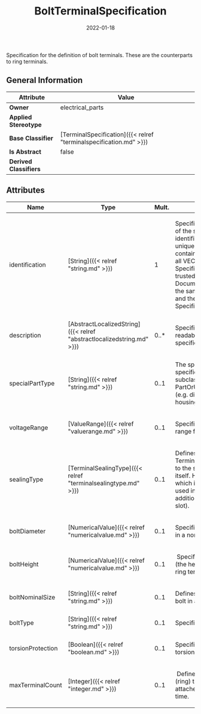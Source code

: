 ﻿---
title: BoltTerminalSpecification
toc: false
type: specs
date: "2022-01-18"
draft: false
specification: VEC
version: 1.2.2
documentType: "Recommendation"
elementType: Class
classes:
  - BoltTerminalSpecification
menu_name: vec-1.2.2
---
<p> Specification for the definition of bolt terminals. These are the counterparts to ring terminals.      </p>

## General Information

| Attribute               | Value |
|-------------------------|-------|
| **Owner**               | electrical_parts |
| **Applied Stereotype**  |   |
| **Base Classifier**     | [TerminalSpecification]({{< relref "terminalspecification.md" >}})<br/>  |
| **Is Abstract**         | false |
| **Derived Classifiers** |   |

## Attributes
|  Name  |  Type  |  Mult.  |  Description  |  Owning Classifier  |
|--------|--------|---------|---------------|--------------|
|identification | [String]({{< relref "string.md" >}}) | 1 | <p> Specifies a unique identification of the specification. The identification is guaranteed to be unique within the document containing the specification. For all VEC-documents a Specification-instance can be trusted to be identical if the DocumentVersion-instance is the same (see DocumentVersion) and the identification of the Specification is the same.      </p> | [Specification]({{< relref "specification.md" >}}) |
|description | [AbstractLocalizedString]({{< relref "abstractlocalizedstring.md" >}}) | 0..* | <p> Specifies additional, human readable information about the specification.      </p> | [Specification]({{< relref "specification.md" >}}) |
|specialPartType | [String]({{< relref "string.md" >}}) | 0..1 | <p>The specialPartType allows the specification of subclassifications for a PartOrUsageRelatedSpecification (e.g. different types of connector housings).  </p> | [PartOrUsageRelatedSpecification]({{< relref "partorusagerelatedspecification.md" >}}) |
|voltageRange | [ValueRange]({{< relref "valuerange.md" >}}) | 0..1 | <p> Specifies the allowed voltage range for the connector housing.      </p> | [TerminalSpecification]({{< relref "terminalspecification.md" >}}) |
|sealingType | [TerminalSealingType]({{< relref "terminalsealingtype.md" >}}) | 0..1 | <p> Defines the <i>SealingType</i> of the Terminal. This type always refers to the sealing of the terminal itself. However, even a terminal which is not sealable can be used in sealed locations with additional measures (e.g. on the slot).        </p> | [TerminalSpecification]({{< relref "terminalspecification.md" >}}) |
|boltDiameter | [NumericalValue]({{< relref "numericalvalue.md" >}}) | 0..1 | <p> Specifies the diameter of the bolt in a nominal way.      </p> | [BoltTerminalSpecification]({{< relref "boltterminalspecification.md" >}}) |
|boltHeight | [NumericalValue]({{< relref "numericalvalue.md" >}}) | 0..1 | <p> &#160;Specifies the height of the bolt (the height of the part to which ring terminals can be attached).      </p> | [BoltTerminalSpecification]({{< relref "boltterminalspecification.md" >}}) |
|boltNominalSize | [String]({{< relref "string.md" >}}) | 0..1 | <p> Defines the size (diameter) of the bolt in a nominal way (e.g. &quot;M8&quot;).       </p> | [BoltTerminalSpecification]({{< relref "boltterminalspecification.md" >}}) |
|boltType | [String]({{< relref "string.md" >}}) | 0..1 | <p> Specifies the type of the bolt.      </p> | [BoltTerminalSpecification]({{< relref "boltterminalspecification.md" >}}) |
|torsionProtection | [Boolean]({{< relref "boolean.md" >}}) | 0..1 | <p> Specifies if the bolt provides torsion protected or not.      </p> | [BoltTerminalSpecification]({{< relref "boltterminalspecification.md" >}}) |
|maxTerminalCount | [Integer]({{< relref "integer.md" >}}) | 0..1 | <p> &#160;Defines the maximum number of (ring) terminals that can be attached to this bolt at the same time.      </p> | [BoltTerminalSpecification]({{< relref "boltterminalspecification.md" >}}) |

